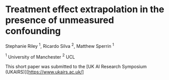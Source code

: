 # Treatment effect extrapolation in the presence of unmeasured confounding
Stephanie Riley $^1$, Ricardo Silva $^2$, Matthew Sperrin $^1$

$^1$ University of Manchester $^2$ UCL

This short paper was submitted to the [UK AI Research Symposium (UKAIRS)][https://www.ukairs.ac.uk/]
